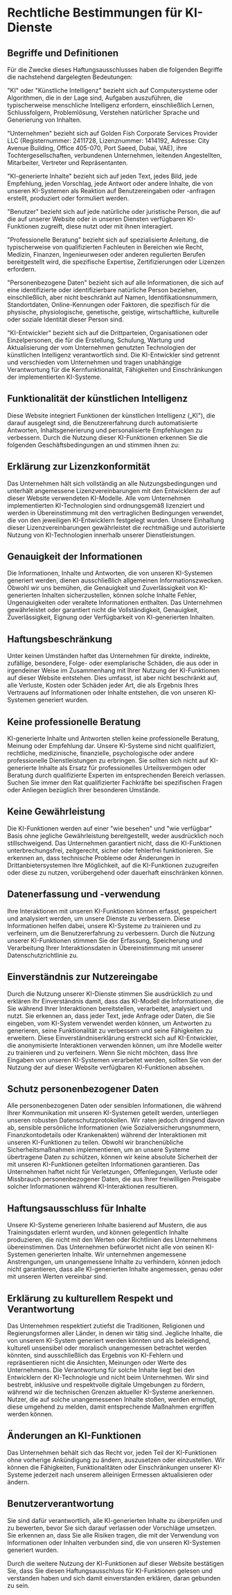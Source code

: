 # Rechtliche Bestimmungen für KI-Dienste

## Begriffe und Definitionen

Für die Zwecke dieses Haftungsausschlusses haben die folgenden Begriffe die nachstehend dargelegten Bedeutungen:

"KI" oder "Künstliche Intelligenz" bezieht sich auf Computersysteme oder Algorithmen, die in der Lage sind, Aufgaben auszuführen, die typischerweise menschliche Intelligenz erfordern, einschließlich Lernen, Schlussfolgern, Problemlösung, Verstehen natürlicher Sprache und Generierung von Inhalten.

"Unternehmen" bezieht sich auf Golden Fish Corporate Services Provider LLC (Registernummer: 2411728, Lizenznummer: 1414192, Adresse: City Avenue Building, Office 405-070, Port Saeed, Dubai, VAE), ihre Tochtergesellschaften, verbundenen Unternehmen, leitenden Angestellten, Mitarbeiter, Vertreter und Repräsentanten.

"KI-generierte Inhalte" bezieht sich auf jeden Text, jedes Bild, jede Empfehlung, jeden Vorschlag, jede Antwort oder andere Inhalte, die von unseren KI-Systemen als Reaktion auf Benutzereingaben oder -anfragen erstellt, produziert oder formuliert werden.

"Benutzer" bezieht sich auf jede natürliche oder juristische Person, die auf die auf unserer Website oder in unseren Diensten verfügbaren KI-Funktionen zugreift, diese nutzt oder mit ihnen interagiert.

"Professionelle Beratung" bezieht sich auf spezialisierte Anleitung, die typischerweise von qualifizierten Fachleuten in Bereichen wie Recht, Medizin, Finanzen, Ingenieurwesen oder anderen regulierten Berufen bereitgestellt wird, die spezifische Expertise, Zertifizierungen oder Lizenzen erfordern.

"Personenbezogene Daten" bezieht sich auf alle Informationen, die sich auf eine identifizierte oder identifizierbare natürliche Person beziehen, einschließlich, aber nicht beschränkt auf Namen, Identifikationsnummern, Standortdaten, Online-Kennungen oder Faktoren, die spezifisch für die physische, physiologische, genetische, geistige, wirtschaftliche, kulturelle oder soziale Identität dieser Person sind.

"KI-Entwickler" bezieht sich auf die Drittparteien, Organisationen oder Einzelpersonen, die für die Erstellung, Schulung, Wartung und Aktualisierung der vom Unternehmen genutzten Technologien der künstlichen Intelligenz verantwortlich sind. Die KI-Entwickler sind getrennt und verschieden vom Unternehmen und tragen unabhängige Verantwortung für die Kernfunktionalität, Fähigkeiten und Einschränkungen der implementierten KI-Systeme.

## Funktionalität der künstlichen Intelligenz

Diese Website integriert Funktionen der künstlichen Intelligenz („KI"), die darauf ausgelegt sind, die Benutzererfahrung durch automatisierte Antworten, Inhaltsgenerierung und personalisierte Empfehlungen zu verbessern. Durch die Nutzung dieser KI-Funktionen erkennen Sie die folgenden Geschäftsbedingungen an und stimmen ihnen zu:

## Erklärung zur Lizenzkonformität

Das Unternehmen hält sich vollständig an alle Nutzungsbedingungen und unterhält angemessene Lizenzvereinbarungen mit den Entwicklern der auf dieser Website verwendeten KI-Modelle. Alle vom Unternehmen implementierten KI-Technologien sind ordnungsgemäß lizenziert und werden in Übereinstimmung mit den vertraglichen Bedingungen verwendet, die von den jeweiligen KI-Entwicklern festgelegt wurden. Unsere Einhaltung dieser Lizenzvereinbarungen gewährleistet die rechtmäßige und autorisierte Nutzung von KI-Technologien innerhalb unserer Dienstleistungen.

## Genauigkeit der Informationen

Die Informationen, Inhalte und Antworten, die von unseren KI-Systemen generiert werden, dienen ausschließlich allgemeinen Informationszwecken. Obwohl wir uns bemühen, die Genauigkeit und Zuverlässigkeit von KI-generierten Inhalten sicherzustellen, können solche Inhalte Fehler, Ungenauigkeiten oder veraltete Informationen enthalten. Das Unternehmen gewährleistet oder garantiert nicht die Vollständigkeit, Genauigkeit, Zuverlässigkeit, Eignung oder Verfügbarkeit von KI-generierten Inhalten.

## Haftungsbeschränkung

Unter keinen Umständen haftet das Unternehmen für direkte, indirekte, zufällige, besondere, Folge- oder exemplarische Schäden, die aus oder in irgendeiner Weise im Zusammenhang mit Ihrer Nutzung der KI-Funktionen auf dieser Website entstehen. Dies umfasst, ist aber nicht beschränkt auf, alle Verluste, Kosten oder Schäden jeder Art, die als Ergebnis Ihres Vertrauens auf Informationen oder Inhalte entstehen, die von unseren KI-Systemen generiert wurden.

## Keine professionelle Beratung

KI-generierte Inhalte und Antworten stellen keine professionelle Beratung, Meinung oder Empfehlung dar. Unsere KI-Systeme sind nicht qualifiziert, rechtliche, medizinische, finanzielle, psychologische oder andere professionelle Dienstleistungen zu erbringen. Sie sollten sich nicht auf KI-generierte Inhalte als Ersatz für professionelles Urteilsvermögen oder Beratung durch qualifizierte Experten im entsprechenden Bereich verlassen. Suchen Sie immer den Rat qualifizierter Fachkräfte bei spezifischen Fragen oder Anliegen bezüglich Ihrer besonderen Umstände.

## Keine Gewährleistung

Die KI-Funktionen werden auf einer "wie besehen" und "wie verfügbar" Basis ohne jegliche Gewährleistung bereitgestellt, weder ausdrücklich noch stillschweigend. Das Unternehmen garantiert nicht, dass die KI-Funktionen unterbrechungsfrei, zeitgerecht, sicher oder fehlerfrei funktionieren. Sie erkennen an, dass technische Probleme oder Änderungen in Drittanbietersystemen Ihre Möglichkeit, auf die KI-Funktionen zuzugreifen oder diese zu nutzen, vorübergehend oder dauerhaft einschränken können.

## Datenerfassung und -verwendung

Ihre Interaktionen mit unseren KI-Funktionen können erfasst, gespeichert und analysiert werden, um unsere Dienste zu verbessern. Diese Informationen helfen dabei, unsere KI-Systeme zu trainieren und zu verfeinern, um die Benutzererfahrung zu verbessern. Durch die Nutzung unserer KI-Funktionen stimmen Sie der Erfassung, Speicherung und Verarbeitung Ihrer Interaktionsdaten in Übereinstimmung mit unserer Datenschutzrichtlinie zu.

## Einverständnis zur Nutzereingabe

Durch die Nutzung unserer KI-Dienste stimmen Sie ausdrücklich zu und erklären Ihr Einverständnis damit, dass das KI-Modell die Informationen, die Sie während Ihrer Interaktionen bereitstellen, verarbeitet, analysiert und nutzt. Sie erkennen an, dass jeder Text, jede Anfrage oder Daten, die Sie eingeben, vom KI-System verwendet werden können, um Antworten zu generieren, seine Funktionalität zu verbessern und seine Fähigkeiten zu erweitern. Diese Einverständniserklärung erstreckt sich auf KI-Entwickler, die anonymisierte Interaktionen verwenden können, um ihre Modelle weiter zu trainieren und zu verfeinern. Wenn Sie nicht möchten, dass Ihre Eingaben von unseren KI-Systemen verarbeitet werden, sollten Sie von der Nutzung der auf dieser Website verfügbaren KI-Funktionen absehen.

## Schutz personenbezogener Daten

Alle personenbezogenen Daten oder sensiblen Informationen, die während Ihrer Kommunikation mit unseren KI-Systemen geteilt werden, unterliegen unseren robusten Datenschutzprotokollen. Wir raten jedoch dringend davon ab, sensible persönliche Informationen (wie Sozialversicherungsnummern, Finanzkontodetails oder Krankenakten) während der Interaktionen mit unseren KI-Funktionen zu teilen. Obwohl wir branchenübliche Sicherheitsmaßnahmen implementieren, um an unsere Systeme übertragene Daten zu schützen, können wir keine absolute Sicherheit der mit unseren KI-Funktionen geteilten Informationen garantieren. Das Unternehmen haftet nicht für Verletzungen, Offenlegungen, Verluste oder Missbrauch personenbezogener Daten, die aus Ihrer freiwilligen Preisgabe solcher Informationen während KI-Interaktionen resultieren.

## Haftungsausschluss für Inhalte

Unsere KI-Systeme generieren Inhalte basierend auf Mustern, die aus Trainingsdaten erlernt wurden, und können gelegentlich Inhalte produzieren, die nicht mit den Werten oder Richtlinien des Unternehmens übereinstimmen. Das Unternehmen befürwortet nicht alle von seinen KI-Systemen generierten Inhalte. Wir unternehmen angemessene Anstrengungen, um unangemessene Inhalte zu verhindern, können jedoch nicht garantieren, dass alle KI-generierten Inhalte angemessen, genau oder mit unseren Werten vereinbar sind.

## Erklärung zu kulturellem Respekt und Verantwortung

Das Unternehmen respektiert zutiefst die Traditionen, Religionen und Regierungsformen aller Länder, in denen wir tätig sind. Jegliche Inhalte, die von unserem KI-System generiert werden könnten und als beleidigend, kulturell unsensibel oder moralisch unangemessen betrachtet werden könnten, sind ausschließlich das Ergebnis von KI-Fehlern und repräsentieren nicht die Ansichten, Meinungen oder Werte des Unternehmens. Die Verantwortung für solche Inhalte liegt bei den Entwicklern der KI-Technologie und nicht beim Unternehmen. Wir sind bestrebt, inklusive und respektvolle digitale Umgebungen zu fördern, während wir die technischen Grenzen aktueller KI-Systeme anerkennen. Nutzer, die auf solche unangemessenen Inhalte stoßen, werden ermutigt, diese umgehend zu melden, damit entsprechende Maßnahmen ergriffen werden können.

## Änderungen an KI-Funktionen

Das Unternehmen behält sich das Recht vor, jeden Teil der KI-Funktionen ohne vorherige Ankündigung zu ändern, auszusetzen oder einzustellen. Wir können die Fähigkeiten, Funktionalitäten oder Einschränkungen unserer KI-Systeme jederzeit nach unserem alleinigen Ermessen aktualisieren oder ändern.

## Benutzerverantwortung

Sie sind dafür verantwortlich, alle KI-generierten Inhalte zu überprüfen und zu bewerten, bevor Sie sich darauf verlassen oder Vorschläge umsetzen. Sie erkennen an, dass Sie alle Risiken tragen, die mit der Verwendung von Informationen oder Inhalten verbunden sind, die von unseren KI-Systemen generiert wurden.

Durch die weitere Nutzung der KI-Funktionen auf dieser Website bestätigen Sie, dass Sie diesen Haftungsausschluss für KI-Funktionen gelesen und verstanden haben und sich damit einverstanden erklären, daran gebunden zu sein.